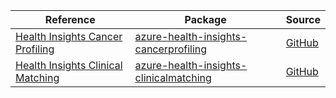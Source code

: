 | Reference | Package | Source |
|---|---|---|
|[Health Insights Cancer Profiling](health-insights-cancerprofiling-readme.md)|[azure-health-insights-cancerprofiling](https://repo1.maven.org/maven2/com/azure/azure-health-insights-cancerprofiling)|[GitHub](https://github.com/Azure/azure-sdk-for-java/blob/main/sdk/healthinsights/azure-health-insights-cancerprofiling)|
|[Health Insights Clinical Matching](health-insights-clinicalmatching-readme.md)|[azure-health-insights-clinicalmatching](https://repo1.maven.org/maven2/com/azure/azure-health-insights-clinicalmatching)|[GitHub](https://github.com/Azure/azure-sdk-for-java/blob/main/sdk/healthinsights/azure-health-insights-clinicalmatching)|
